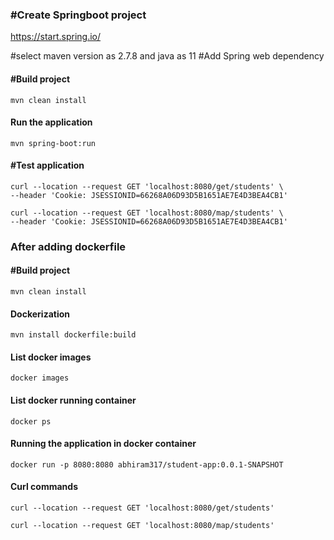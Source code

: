 ### **#Create Springboot project**

https://start.spring.io/

#select maven version as 2.7.8 and java as 11
#Add Spring web dependency

#### **#Build project**
```
mvn clean install
```

#### **Run the application**
```
mvn spring-boot:run
```

#### **#Test application**
```
curl --location --request GET 'localhost:8080/get/students' \
--header 'Cookie: JSESSIONID=66268A06D93D5B1651AE7E4D3BEA4CB1'

curl --location --request GET 'localhost:8080/map/students' \
--header 'Cookie: JSESSIONID=66268A06D93D5B1651AE7E4D3BEA4CB1'
```

### **After adding dockerfile**

#### **#Build project**
```
mvn clean install
```

#### **Dockerization**
```
mvn install dockerfile:build
```

#### **List docker images**
```  
docker images
```

#### **List docker running container**
``` 
docker ps
```

#### **Running the application in docker container**
``` 
docker run -p 8080:8080 abhiram317/student-app:0.0.1-SNAPSHOT
```

#### **Curl commands**
``` 
curl --location --request GET 'localhost:8080/get/students'

curl --location --request GET 'localhost:8080/map/students'
```
